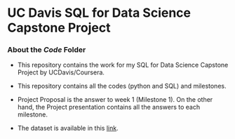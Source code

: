 # UC Davis SQL for Data Science Capstone Project

### About the _Code_ Folder
- This repository contains the work for my SQL for Data Science Capstone Project by UCDavis/Coursera.

- This repository contains all the codes (python and SQL) and milestones.

- Project Proposal is the answer to week 1 (Milestone 1). On the other hand, the Project presentation contains all the answers to each milestone.
  
- The dataset is available in this [link](https://www.dropbox.com/scl/fo/hwon0m27p181iv3z0wfc1/h?rlkey=kqels8jolsgb58k72db9q46gu&dl=0).
